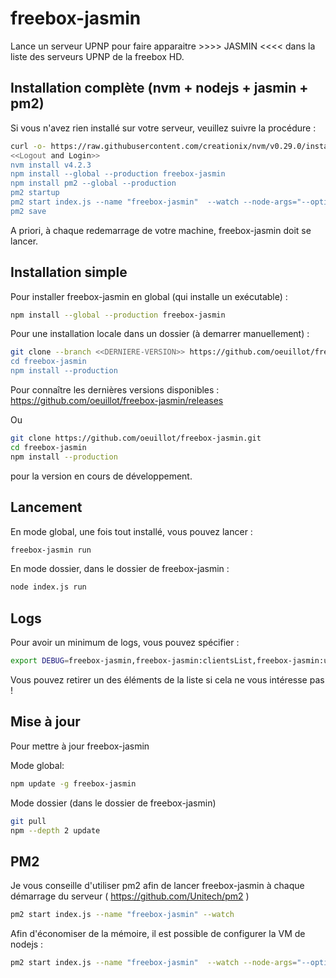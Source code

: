 freebox-jasmin
=======================

Lance un serveur UPNP pour faire apparaitre >>>> JASMIN <<<< dans la liste des serveurs UPNP de la freebox HD.

Installation complète (nvm + nodejs + jasmin + pm2) 
---
Si vous n'avez rien installé sur votre serveur, veuillez suivre la procédure :

```bash
curl -o- https://raw.githubusercontent.com/creationix/nvm/v0.29.0/install.sh | bash
<<Logout and Login>>
nvm install v4.2.3
npm install --global --production freebox-jasmin
npm install pm2 --global --production
pm2 startup
pm2 start index.js --name "freebox-jasmin"  --watch --node-args="--optimize_for_size --max_old_space_size=460 --gc_interval=100 --always_compact --max_executable_size=64 --gc_global"
pm2 save
```

A priori, à chaque redemarrage de votre machine, freebox-jasmin doit se lancer.

Installation simple
---

Pour installer freebox-jasmin en global (qui installe un exécutable) :

```bash
npm install --global --production freebox-jasmin
```

Pour une installation locale dans un dossier (à demarrer manuellement) :

```bash
git clone --branch <<DERNIERE-VERSION>> https://github.com/oeuillot/freebox-jasmin.git
cd freebox-jasmin
npm install --production
```

Pour connaître les dernières versions disponibles :
https://github.com/oeuillot/freebox-jasmin/releases

Ou

```bash
git clone https://github.com/oeuillot/freebox-jasmin.git
cd freebox-jasmin
npm install --production
```

pour la version en cours de développement.

Lancement
---

En mode global, une fois tout installé, vous pouvez lancer :

```bash
freebox-jasmin run
```

En mode dossier, dans le dossier de freebox-jasmin :

```bash
node index.js run
```

Logs
----
Pour avoir un minimum de logs, vous pouvez spécifier :

```bash
export DEBUG=freebox-jasmin,freebox-jasmin:clientsList,freebox-jasmin:upnp,freebox-qml-run
```

Vous pouvez retirer un des éléments de la liste si cela ne vous intéresse pas !


Mise à jour
---
Pour mettre à jour freebox-jasmin

Mode global:
```bash
npm update -g freebox-jasmin
```

Mode dossier (dans le dossier de freebox-jasmin)
```bash
git pull
npm --depth 2 update 
```


PM2
---

Je vous conseille d'utiliser pm2 afin de lancer freebox-jasmin à chaque démarrage du serveur ( https://github.com/Unitech/pm2 )

```sh
pm2 start index.js --name "freebox-jasmin" --watch 
```

Afin d'économiser de la mémoire, il est possible de configurer la VM de nodejs :


```sh
pm2 start index.js --name "freebox-jasmin"  --watch --node-args="--optimize_for_size --max_old_space_size=460 --gc_interval=100 --always_compact --max_executable_size=64 --gc_global"
```


